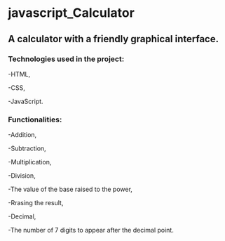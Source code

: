 # javascript_Calculator

## A calculator with a friendly graphical interface.

### Technologies used in the project:

-HTML,

-CSS,

-JavaScript.

### Functionalities:

-Addition,

-Subtraction,

-Multiplication,

-Division,

-The value of the base raised to the power,

-Rrasing the result,

-Decimal,

-The number of 7 digits to appear after the decimal point.
